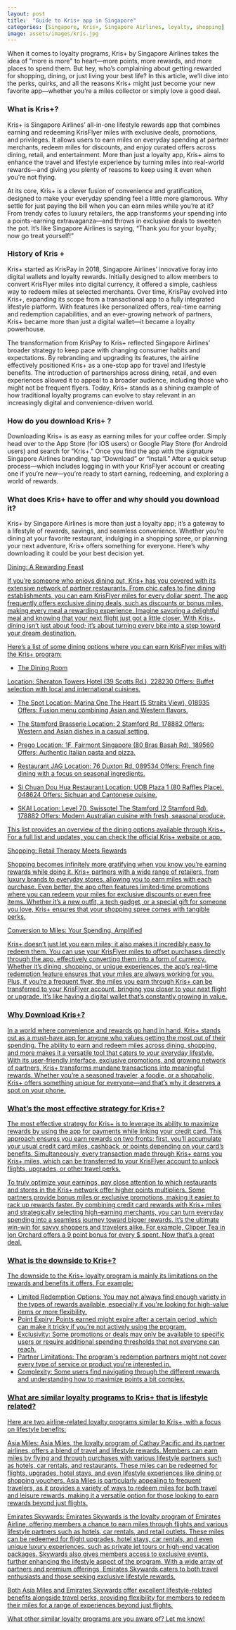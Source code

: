 ```yaml
---
layout: post
title:  "Guide to Kris+ app in Singapore"
categories: [Singapore, Kris+, Singapore Airlines, loyalty, shopping]
image: assets/images/kris.jpg
---
```


When it comes to loyalty programs, Kris+ by Singapore Airlines takes the idea of "more is more" to heart—more points, more rewards, and more places to spend them. But hey, who’s complaining about getting rewarded for shopping, dining, or just living your best life? In this article, we’ll dive into the perks, quirks, and all the reasons Kris+ might just become your new favorite app—whether you’re a miles collector or simply love a good deal.

### What is Kris+?

Kris+ is Singapore Airlines’ all-in-one lifestyle rewards app that combines earning and redeeming KrisFlyer miles with exclusive deals, promotions, and privileges. It allows users to earn miles on everyday spending at partner merchants, redeem miles for discounts, and enjoy curated offers across dining, retail, and entertainment. More than just a loyalty app, Kris+ aims to enhance the travel and lifestyle experience by turning miles into real-world rewards—and giving you plenty of reasons to keep using it even when you're not flying.

At its core, Kris+ is a clever fusion of convenience and gratification, designed to make your everyday spending feel a little more glamorous. Why settle for just paying the bill when you can earn miles while you’re at it? From trendy cafes to luxury retailers, the app transforms your spending into a points-earning extravaganza—and throws in exclusive deals to sweeten the pot. It’s like Singapore Airlines is saying, “Thank you for your loyalty; now go treat yourself!”

### History of Kris +

Kris+ started as KrisPay in 2018, Singapore Airlines’ innovative foray into digital wallets and loyalty rewards. Initially designed to allow members to convert KrisFlyer miles into digital currency, it offered a simple, cashless way to redeem miles at selected merchants. Over time, KrisPay evolved into Kris+, expanding its scope from a transactional app to a fully integrated lifestyle platform. With features like personalized offers, real-time earning and redemption capabilities, and an ever-growing network of partners, Kris+ became more than just a digital wallet—it became a loyalty powerhouse.

The transformation from KrisPay to Kris+ reflected Singapore Airlines’ broader strategy to keep pace with changing consumer habits and expectations. By rebranding and upgrading its features, the airline effectively positioned Kris+ as a one-stop app for travel and lifestyle benefits. The introduction of partnerships across dining, retail, and even experiences allowed it to appeal to a broader audience, including those who might not be frequent flyers. Today, Kris+ stands as a shining example of how traditional loyalty programs can evolve to stay relevant in an increasingly digital and convenience-driven world.

### How do you download Kris+ ?

Downloading Kris+ is as easy as earning miles for your coffee order. Simply head over to the App Store (for iOS users) or Google Play Store (for Android users) and search for "Kris+." Once you find the app with the signature Singapore Airlines branding, tap “Download” or “Install.” After a quick setup process—which includes logging in with your KrisFlyer account or creating one if you’re new—you’re ready to start earning, redeeming, and exploring a world of rewards.

### What does Kris+ have to offer and why should you download it?

Kris+ by Singapore Airlines is more than just a loyalty app; it’s a gateway to a lifestyle of rewards, savings, and seamless convenience. Whether you’re dining at your favorite restaurant, indulging in a shopping spree, or planning your next adventure, Kris+ offers something for everyone. Here’s why downloading it could be your best decision yet.

<u>Dining: A Rewarding Feast<u>

If you’re someone who enjoys dining out, Kris+ has you covered with its extensive network of partner restaurants. From chic cafes to fine dining establishments, you can earn KrisFlyer miles for every dollar spent. The app frequently offers exclusive dining deals, such as discounts or bonus miles, making every meal a rewarding experience. Imagine savoring a delightful meal and knowing that your next flight just got a little closer. With Kris+, dining isn’t just about food; it’s about turning every bite into a step toward your dream destination.

Here’s a list of some dining options where you can earn KrisFlyer miles with the Kris+ program:

+ The Dining Room

Location: Sheraton Towers Hotel (39 Scotts Rd.), 228230
Offers: Buffet selection with local and international cuisines.

+ The Spot
Location: Marina One The Heart (5 Straits View), 018935
Offers: Fusion menu combining Asian and Western flavors.

+ The Stamford Brasserie
Location: 2 Stamford Rd, 178882
Offers: Western and Asian dishes in a casual setting.

+ Prego
Location: 1F, Fairmont Singapore (80 Bras Basah Rd), 189560
Offers: Authentic Italian pasta and pizza.

+ Restaurant JAG
Location: 76 Duxton Rd, 089534
Offers: French fine dining with a focus on seasonal ingredients.

+ Si Chuan Dou Hua Restaurant
Location: UOB Plaza 1 (80 Raffles Place), 048624
Offers: Sichuan and Cantonese cuisine.

+ SKAI
Location: Level 70, Swissotel The Stamford (2 Stamford Rd), 178882
Offers: Modern Australian cuisine with fresh, seasonal produce.

This list provides an overview of the dining options available through Kris+. For a full list and updates, you can check the official Kris+ website or app.

<u>Shopping: Retail Therapy Meets Rewards<u>

Shopping becomes infinitely more gratifying when you know you’re earning rewards while doing it. Kris+ partners with a wide range of retailers, from luxury brands to everyday stores, allowing you to earn miles with each purchase. Even better, the app often features limited-time promotions where you can redeem your miles for exclusive discounts or even free items. Whether it’s a new outfit, a tech gadget, or a special gift for someone you love, Kris+ ensures that your shopping spree comes with tangible perks.

<u>Conversion to Miles: Your Spending, Amplified<u>

Kris+ doesn’t just let you earn miles; it also makes it incredibly easy to redeem them. You can use your KrisFlyer miles to offset purchases directly through the app, effectively converting them into a form of currency. Whether it’s dining, shopping, or unique experiences, the app’s real-time redemption feature ensures that your miles are always working for you. Plus, if you’re a frequent flyer, the miles you earn through Kris+ can be transferred to your KrisFlyer account, bringing you closer to your next flight or upgrade. It’s like having a digital wallet that’s constantly growing in value.

### Why Download Kris+?

In a world where convenience and rewards go hand in hand, Kris+ stands out as a must-have app for anyone who values getting the most out of their spending. The ability to earn and redeem miles across dining, shopping, and more makes it a versatile tool that caters to your everyday lifestyle. With its user-friendly interface, exclusive promotions, and growing network of partners, Kris+ transforms mundane transactions into meaningful rewards. Whether you’re a seasoned traveler, a foodie, or a shopaholic, Kris+ offers something unique for everyone—and that’s why it deserves a spot on your phone.

### What’s the most effective strategy for Kris+?

The most effective strategy for Kris+ is to leverage its ability to maximize rewards by using the app for payments while linking your credit card. This approach ensures you earn rewards on two fronts: first, you’ll accumulate your usual credit card miles, cashback, or points depending on your card’s benefits. Simultaneously, every transaction made through Kris+ earns you Kris+ miles, which can be transferred to your KrisFlyer account to unlock flights, upgrades, or other travel perks.

To truly optimize your earnings, pay close attention to which restaurants and stores in the Kris+ network offer higher points multipliers. Some partners provide bonus miles or exclusive promotions, making it easier to rack up rewards faster. By combining credit card rewards with Kris+ miles and strategically selecting high-earning merchants, you can turn everyday spending into a seamless journey toward bigger rewards. It’s the ultimate win-win for savvy shoppers and travelers alike. For example, Clipper Tea in Ion Orchard offers a 9 point bonus for every $ spent. Now that’s a great deal.

### What is the downside to Kris+?

The downside to the Kris+ loyalty program is mainly its limitations on the rewards and benefits it offers. For example:

+ Limited Redemption Options: You may not always find enough variety in the types of rewards available, especially if you're looking for high-value items or more flexibility.
+ Point Expiry: Points earned might expire after a certain period, which can make it tricky if you're not actively using the program.
+ Exclusivity: Some promotions or deals may only be available to specific users or require additional spending thresholds that not everyone can reach.
+ Partner Limitations: The program's redemption partners might not cover every type of service or product you're interested in.
+ Complexity: Some users find navigating through the different rewards and understanding how to maximize points a bit complex.

### What are similar loyalty programs to Kris+ that is lifestyle related?

Here are two airline-related loyalty programs similar to Kris+, with a focus on lifestyle benefits:

Asia Miles: Asia Miles, the loyalty program of Cathay Pacific and its partner airlines, offers a blend of travel and lifestyle rewards. Members can earn miles by flying and through purchases with various lifestyle partners such as hotels, car rentals, and restaurants. These miles can be redeemed for flights, upgrades, hotel stays, and even lifestyle experiences like dining or shopping vouchers. Asia Miles is particularly appealing to frequent travelers, as it provides a variety of ways to redeem miles for both travel and leisure rewards, making it a versatile option for those looking to earn rewards beyond just flights.

Emirates Skywards: Emirates Skywards is the loyalty program of Emirates Airline, offering members a chance to earn miles through flights and various lifestyle partners such as hotels, car rentals, and retail outlets. These miles can be redeemed for flight upgrades, hotel stays, car rentals, and even unique luxury experiences, such as private jet tours or high-end vacation packages. Skywards also gives members access to exclusive events, further enhancing the lifestyle aspect of the program. With a wide array of partners and premium offerings, Emirates Skywards caters to both travel enthusiasts and those seeking exclusive lifestyle rewards.

Both Asia Miles and Emirates Skywards offer excellent lifestyle-related benefits alongside travel perks, providing flexibility for members to redeem their miles for a range of experiences beyond just flights.

What other similar loyalty programs are you aware of? Let me know!